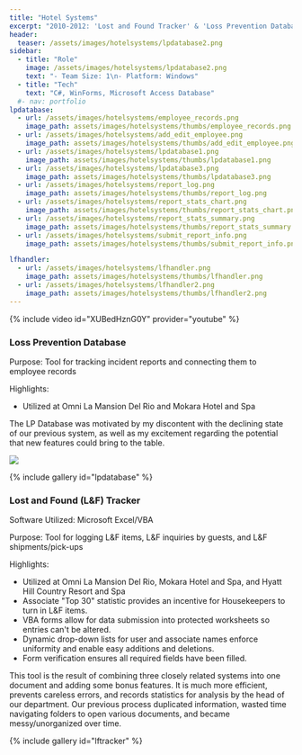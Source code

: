 ```yaml
---
title: "Hotel Systems"
excerpt: "2010-2012: 'Lost and Found Tracker' & 'Loss Prevention Database' that I devleloped while working for hotel Loss Prevention"
header:
  teaser: /assets/images/hotelsystems/lpdatabase2.png
sidebar:
  - title: "Role"
    image: /assets/images/hotelsystems/lpdatabase2.png
    text: "- Team Size: 1\n- Platform: Windows"
  - title: "Tech"
    text: "C#, WinForms, Microsoft Access Database"
  #- nav: portfolio
lpdatabase:
  - url: /assets/images/hotelsystems/employee_records.png
    image_path: assets/images/hotelsystems/thumbs/employee_records.png
  - url: /assets/images/hotelsystems/add_edit_employee.png
    image_path: assets/images/hotelsystems/thumbs/add_edit_employee.png
  - url: /assets/images/hotelsystems/lpdatabase1.png
    image_path: assets/images/hotelsystems/thumbs/lpdatabase1.png
  - url: /assets/images/hotelsystems/lpdatabase3.png
    image_path: assets/images/hotelsystems/thumbs/lpdatabase3.png
  - url: /assets/images/hotelsystems/report_log.png
    image_path: assets/images/hotelsystems/thumbs/report_log.png
  - url: /assets/images/hotelsystems/report_stats_chart.png
    image_path: assets/images/hotelsystems/thumbs/report_stats_chart.png
  - url: /assets/images/hotelsystems/report_stats_summary.png
    image_path: assets/images/hotelsystems/thumbs/report_stats_summary.png
  - url: /assets/images/hotelsystems/submit_report_info.png
    image_path: assets/images/hotelsystems/thumbs/submit_report_info.png

lfhandler:
  - url: /assets/images/hotelsystems/lfhandler.png
    image_path: assets/images/hotelsystems/thumbs/lfhandler.png
  - url: /assets/images/hotelsystems/lfhandler2.png
    image_path: assets/images/hotelsystems/thumbs/lfhandler2.png
---
```


{% include video id="XUBedHznG0Y" provider="youtube" %}

### Loss Prevention Database

Purpose: Tool for tracking incident reports and connecting them to employee records

Highlights:

- Utilized at Omni La Mansion Del Rio and Mokara Hotel and Spa

The LP Database was motivated by my discontent with the declining state of our previous system, as well as my excitement regarding the potential that new features could bring to the table.

<img src="{{ site.url }}{{ site.baseurl }}/assets/images/hotelsystems/lpdatabase_table_structure.png"/>

{% include gallery id="lpdatabase" %}

### Lost and Found (L&F) Tracker

Software Utilized: Microsoft Excel/VBA

Purpose: Tool for logging L&F items, L&F inquiries by guests, and L&F shipments/pick-ups

Highlights:

- Utilized at Omni La Mansion Del Rio, Mokara Hotel and Spa, and Hyatt Hill Country Resort and Spa
- Associate "Top 30" statistic provides an incentive for Housekeepers to turn in L&F items.
- VBA forms allow for data submission into protected worksheets so entries can't be altered.
- Dynamic drop-down lists for user and associate names enforce uniformity and enable easy additions and deletions.
- Form verification ensures all required fields have been filled.

This tool is the result of combining three closely related systems into one document and adding some bonus features. It is much more efficient, prevents careless errors, and records statistics for analysis by the head of our department. Our previous process duplicated information, wasted time navigating folders to open various documents, and became messy/unorganized over time.

{% include gallery id="lftracker" %}